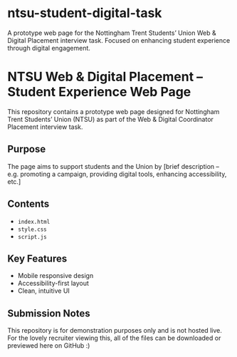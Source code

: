 # ntsu-student-digital-task
A prototype web page for the Nottingham Trent Students’ Union Web &amp; Digital Placement interview task. Focused on enhancing student experience through digital engagement.

# NTSU Web & Digital Placement – Student Experience Web Page

This repository contains a prototype web page designed for Nottingham Trent Students’ Union (NTSU) as part of the Web & Digital Coordinator Placement interview task.

## Purpose
The page aims to support students and the Union by [brief description – e.g. promoting a campaign, providing digital tools, enhancing accessibility, etc.]

## Contents
- `index.html`
- `style.css`
- `script.js`

## Key Features
- Mobile responsive design
- Accessibility-first layout
- Clean, intuitive UI

## Submission Notes
This repository is for demonstration purposes only and is not hosted live. For the lovely recruiter viewing this, all of the files can be downloaded or previewed here on GitHub :)
